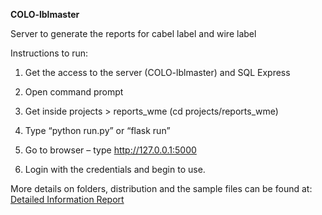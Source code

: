 **COLO-lblmaster**

Server to generate the reports for cabel label and wire label

Instructions to run: 

1. Get the access to the server (COLO-lblmaster) and SQL Express

2. Open command prompt 

3. Get inside projects > reports_wme (cd projects/reports_wme) 

4. Type “python run.py” or “flask run” 

5. Go to browser – type http://127.0.0.1:5000 

6. Login with the credentials and begin to use.

More details on folders, distribution and the sample files can be found at:
[Detailed Information Report](https://wunderlichmalec-my.sharepoint.com/:w:/r/personal/amrutha_shetty_wmeng_com/Documents/Cabel%20and%20wire%20labels.docx?d=w39514a672018465381e7cdda13bb7bf6&csf=1&web=1&e=PEiXC5)

